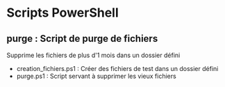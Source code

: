 # Scripts PowerShell

## purge : Script de purge de fichiers
Supprime les fichiers de plus d'1 mois dans un dossier défini
* creation_fichiers.ps1 : Créer des fichiers de test dans un dossier défini
* purge.ps1 : Script servant à supprimer les vieux fichiers